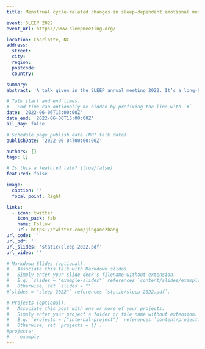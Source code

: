 ```yaml
---
title: Menstrual cycle-related changes in sleep-dependent emotional memory consolidation

event: SLEEP 2022
event_url: https://www.sleepmeeting.org/

location: Charlotte, NC
address:
  street:  
  city: 
  region: 
  postcode: 
  country: 

summary: 
abstract: 'A talk given in the SLEEP annual meeting 2022. It’s a long-hold belief that women during the premenstrual phase are negatively affected in terms of their emotion and cognition. This belief was used to prevent women from working and studying at universities in the past. But, does menstrual cycle actually have such a significant effect on women’s emotion and memory? Let’s hear about what science has to say.'

# Talk start and end times.
#   End time can optionally be hidden by prefixing the line with `#`.
date: '2022-06-06T13:00:00Z'
date_end: '2022-06-06T15:00:00Z'
all_day: false

# Schedule page publish date (NOT talk date).
publishDate: '2022-06-04T00:00:00Z'

authors: []
tags: []

# Is this a featured talk? (true/false)
featured: false

image:
  caption: ''
  focal_point: Right

links:
  - icon: twitter
    icon_pack: fab
    name: Follow
    url: https://twitter.com/jingandzhang
url_code: ''
url_pdf: ''
url_slides: 'static/sleep-2022.pdf'
url_video: ''

# Markdown Slides (optional).
#   Associate this talk with Markdown slides.
#   Simply enter your slide deck's filename without extension.
#   E.g. `slides = "example-slides"` references `content/slides/example-slides.md`.
#   Otherwise, set `slides = ""`.
#`slides = "sleep-2022"` references `static/sleep-2022.pdf`.

# Projects (optional).
#   Associate this post with one or more of your projects.
#   Simply enter your project's folder or file name without extension.
#   E.g. `projects = ["internal-project"]` references `content/project/deep-learning/index.md`.
#   Otherwise, set `projects = []`.
#projects:
#  - example
---
```



